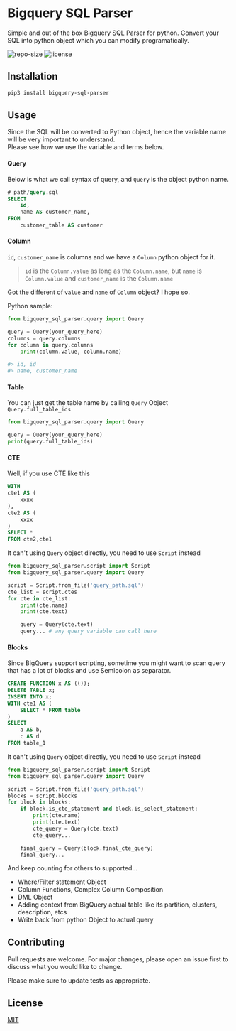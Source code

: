 # Bigquery SQL Parser
Simple and out of the box Bigquery SQL Parser for python. 
Convert your SQL into python object which you can modify programatically.

![repo-size](https://img.shields.io/github/repo-size/maztohir/bigquery-sql-parser)
![license](https://img.shields.io/github/license/maztohir/bigquery-sql-parser)

## Installation
```bash
pip3 install bigquery-sql-parser
```

## Usage
Since the SQL will be converted to Python object, hence the variable name will be very important to understand. <br/> 
Please see how we use the variable and terms below.
#### Query
Below is what we call syntax of query, and `Query` is the object python name.
```sql
# path/query.sql
SELECT
    id,
    name AS customer_name,
FROM
    customer_table AS customer
```

#### Column
`id`, `customer_name` is columns and we have a `Column` python object for it.
> `id` is the `Column.value` as long as the `Column.name`, but
> `name` is `Column.value` and `customer_name` is the `Column.name`

Got the different of `value` and `name` of `Column` object? I hope so.

Python sample:
```python
from bigquery_sql_parser.query import Query

query = Query(your_query_here)
columns = query.columns
for column in query.columns
	print(column.value, column.name)

#> id, id
#> name, customer_name
```

#### Table
You can just get the table name by calling `Query` Object `Query.full_table_ids`
```python
from bigquery_sql_parser.query import Query

query = Query(your_query_here)
print(query.full_table_ids)
```

#### CTE
Well, if you use CTE like this
```sql
WITH
cte1 AS (
	xxxx
),
cte2 AS (
	xxxx
)
SELECT *
FROM cte2,cte1
```
It can't using `Query` object directly, you need to use `Script` instead
```python
from bigquery_sql_parser.script import Script
from bigquery_sql_parser.query import Query

script = Script.from_file('query_path.sql')
cte_list = script.ctes
for cte in cte_list:
	print(cte.name)
	print(cte.text)

	query = Query(cte.text)
	query... # any query variable can call here
```

#### Blocks
Since BigQuery support scripting, sometime you might want to scan query that has a lot of blocks and use Semicolon as separator.
```sql
CREATE FUNCTION x AS (());
DELETE TABLE x;
INSERT INTO x;
WITH cte1 AS (
	SELECT * FROM table
)
SELECT
    a AS b,
    c AS d
FROM table_1
```
It can't using `Query` object directly, you need to use `Script` instead
```python
from bigquery_sql_parser.script import Script
from bigquery_sql_parser.query import Query

script = Script.from_file('query_path.sql')
blocks = script.blocks
for block in blocks:
	if block.is_cte_statement and block.is_select_statement:
		print(cte.name)
		print(cte.text)
		cte_query = Query(cte.text)
		cte_query...

	final_query = Query(block.final_cte_query)
	final_query...
```

And keep counting for others to supported...
- Where/Filter statement Object
- Column Functions, Complex Column Composition
- DML Object
- Adding context from BigQuery actual table like its partition, clusters, description, etcs
- Write back from python Object to actual query

## Contributing
Pull requests are welcome. For major changes, please open an issue first to discuss what you would like to change.

Please make sure to update tests as appropriate.

## License
[MIT](https://choosealicense.com/licenses/mit/)